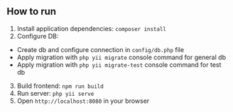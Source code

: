
## How to run
1) Install application dependencies: `composer install`
2) Configure DB:
* Create db and configure connection in `config/db.php` file
* Apply migration with `php yii migrate` console command for general db
* Apply migration with `php yii migrate-test` console command for test db
3) Build frontend: `npm run build`
4) Run server: `php yii serve`
5) Open `http://localhost:8080` in your browser
